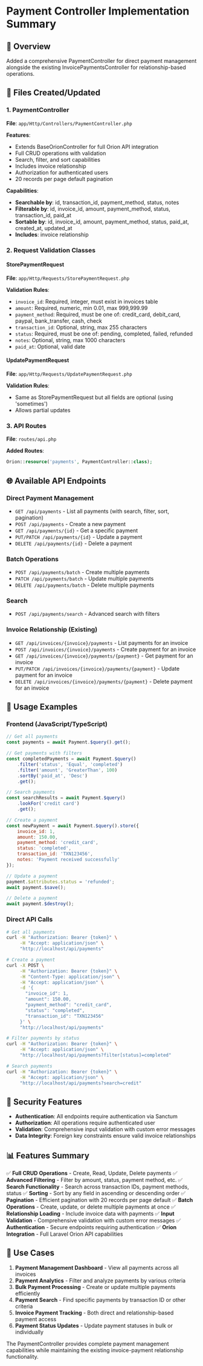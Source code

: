 # Payment Controller Implementation Summary

## 🎯 Overview
Added a comprehensive PaymentController for direct payment management alongside the existing InvoicePaymentsController for relationship-based operations.

## 📁 Files Created/Updated

### 1. PaymentController
**File**: `app/Http/Controllers/PaymentController.php`

**Features**:
- Extends BaseOrionController for full Orion API integration
- Full CRUD operations with validation
- Search, filter, and sort capabilities
- Includes invoice relationship
- Authorization for authenticated users
- 20 records per page default pagination

**Capabilities**:
- **Searchable by**: id, transaction_id, payment_method, status, notes
- **Filterable by**: id, invoice_id, amount, payment_method, status, transaction_id, paid_at
- **Sortable by**: id, invoice_id, amount, payment_method, status, paid_at, created_at, updated_at
- **Includes**: invoice relationship

### 2. Request Validation Classes

#### StorePaymentRequest
**File**: `app/Http/Requests/StorePaymentRequest.php`

**Validation Rules**:
- `invoice_id`: Required, integer, must exist in invoices table
- `amount`: Required, numeric, min 0.01, max 999,999.99
- `payment_method`: Required, must be one of: credit_card, debit_card, paypal, bank_transfer, cash, check
- `transaction_id`: Optional, string, max 255 characters
- `status`: Required, must be one of: pending, completed, failed, refunded
- `notes`: Optional, string, max 1000 characters
- `paid_at`: Optional, valid date

#### UpdatePaymentRequest
**File**: `app/Http/Requests/UpdatePaymentRequest.php`

**Validation Rules**:
- Same as StorePaymentRequest but all fields are optional (using 'sometimes')
- Allows partial updates

### 3. API Routes
**File**: `routes/api.php`

**Added Routes**:
```php
Orion::resource('payments', PaymentController::class);
```

## 🌐 Available API Endpoints

### Direct Payment Management
- `GET /api/payments` - List all payments (with search, filter, sort, pagination)
- `POST /api/payments` - Create a new payment
- `GET /api/payments/{id}` - Get a specific payment
- `PUT/PATCH /api/payments/{id}` - Update a payment
- `DELETE /api/payments/{id}` - Delete a payment

### Batch Operations
- `POST /api/payments/batch` - Create multiple payments
- `PATCH /api/payments/batch` - Update multiple payments
- `DELETE /api/payments/batch` - Delete multiple payments

### Search
- `POST /api/payments/search` - Advanced search with filters

### Invoice Relationship (Existing)
- `GET /api/invoices/{invoice}/payments` - List payments for an invoice
- `POST /api/invoices/{invoice}/payments` - Create payment for an invoice
- `GET /api/invoices/{invoice}/payments/{payment}` - Get payment for an invoice
- `PUT/PATCH /api/invoices/{invoice}/payments/{payment}` - Update payment for an invoice
- `DELETE /api/invoices/{invoice}/payments/{payment}` - Delete payment for an invoice

## 🔧 Usage Examples

### Frontend (JavaScript/TypeScript)
```javascript
// Get all payments
const payments = await Payment.$query().get();

// Get payments with filters
const completedPayments = await Payment.$query()
    .filter('status', 'Equal', 'completed')
    .filter('amount', 'GreaterThan', 100)
    .sortBy('paid_at', 'Desc')
    .get();

// Search payments
const searchResults = await Payment.$query()
    .lookFor('credit card')
    .get();

// Create a payment
const newPayment = await Payment.$query().store({
    invoice_id: 1,
    amount: 150.00,
    payment_method: 'credit_card',
    status: 'completed',
    transaction_id: 'TXN123456',
    notes: 'Payment received successfully'
});

// Update a payment
payment.$attributes.status = 'refunded';
await payment.$save();

// Delete a payment
await payment.$destroy();
```

### Direct API Calls
```bash
# Get all payments
curl -H "Authorization: Bearer {token}" \
     -H "Accept: application/json" \
     "http://localhost/api/payments"

# Create a payment
curl -X POST \
     -H "Authorization: Bearer {token}" \
     -H "Content-Type: application/json" \
     -H "Accept: application/json" \
     -d '{
       "invoice_id": 1,
       "amount": 150.00,
       "payment_method": "credit_card",
       "status": "completed",
       "transaction_id": "TXN123456"
     }' \
     "http://localhost/api/payments"

# Filter payments by status
curl -H "Authorization: Bearer {token}" \
     -H "Accept: application/json" \
     "http://localhost/api/payments?filter[status]=completed"

# Search payments
curl -H "Authorization: Bearer {token}" \
     -H "Accept: application/json" \
     "http://localhost/api/payments?search=credit"
```

## 🔐 Security Features

- **Authentication**: All endpoints require authentication via Sanctum
- **Authorization**: All operations require authenticated user
- **Validation**: Comprehensive input validation with custom error messages
- **Data Integrity**: Foreign key constraints ensure valid invoice relationships

## 📊 Features Summary

✅ **Full CRUD Operations** - Create, Read, Update, Delete payments
✅ **Advanced Filtering** - Filter by amount, status, payment method, etc.
✅ **Search Functionality** - Search across transaction IDs, payment methods, status
✅ **Sorting** - Sort by any field in ascending or descending order
✅ **Pagination** - Efficient pagination with 20 records per page default
✅ **Batch Operations** - Create, update, or delete multiple payments at once
✅ **Relationship Loading** - Include invoice data with payments
✅ **Input Validation** - Comprehensive validation with custom error messages
✅ **Authentication** - Secure endpoints requiring authentication
✅ **Orion Integration** - Full Laravel Orion API capabilities

## 🎯 Use Cases

1. **Payment Management Dashboard** - View all payments across all invoices
2. **Payment Analytics** - Filter and analyze payments by various criteria
3. **Bulk Payment Processing** - Create or update multiple payments efficiently
4. **Payment Search** - Find specific payments by transaction ID or other criteria
5. **Invoice Payment Tracking** - Both direct and relationship-based payment access
6. **Payment Status Updates** - Update payment statuses in bulk or individually

The PaymentController provides complete payment management capabilities while maintaining the existing invoice-payment relationship functionality.
